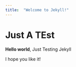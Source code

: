 ```yaml
---
title:  "Welcome to Jekyll!"
---
```


# Just A TEst

**Hello world**, Just Testing Jekyll

I hope you like it!
